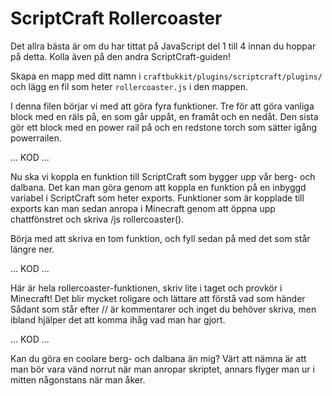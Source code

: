 # ScriptCraft Rollercoaster
Det allra bästa är om du har tittat på JavaScript del 1 till 4 innan du hoppar på detta. Kolla även på den andra ScriptCraft-guiden!

Skapa en mapp med ditt namn i <code>craftbukkit/plugins/scriptcraft/plugins/</code> och lägg en fil som heter
<code>rollercoaster.js</code> i den mappen.

I denna filen börjar vi med att göra fyra funktioner. Tre för att göra vanliga block med en räls på, en som går uppåt, en framåt och en nedåt. Den sista gör ett block med en power rail på och en redstone torch som sätter igång powerrailen.

... KOD ...

Nu ska vi koppla en funktion till ScriptCraft som bygger upp vår berg- och dalbana. Det kan man göra genom att koppla en funktion på en inbyggd variabel i ScriptCraft som heter exports. Funktioner som är kopplade till exports kan man sedan anropa i Minecraft genom att öppna upp chattfönstret och skriva /js rollercoaster().

Börja med att skriva en tom funktion, och fyll sedan på med det som står längre ner.

... KOD ...

Här är hela rollercoaster-funktionen, skriv lite i taget och provkör i Minecraft! Det blir mycket roligare och lättare att förstå vad som händer Sådant som står efter // är kommentarer och inget du behöver skriva, men ibland hjälper det att komma ihåg vad man har gjort.

... KOD ...

Kan du göra en coolare berg- och dalbana än mig?
Värt att nämna är att man bör vara vänd norrut när man anropar skriptet, annars flyger man ur i mitten någonstans när man åker.
